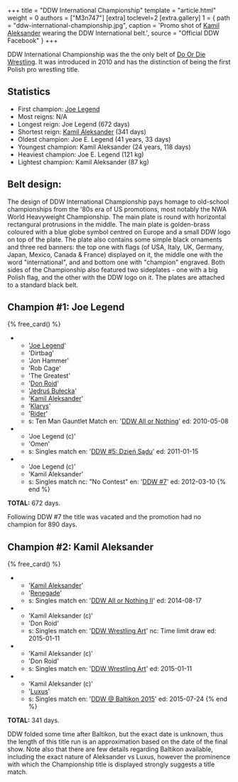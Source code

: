 +++
title = "DDW International Championship"
template = "article.html"
weight = 0
authors = ["M3n747"]
[extra]
toclevel=2
[extra.gallery]
1 = { path = "ddw-international-championship.jpg", caption = 'Promo shot of [Kamil Aleksander](@/w/kamil-aleksander.md) wearing the DDW International belt.', source = "Official DDW Facebook" }
+++

DDW International Championship was the the only belt of [Do Or Die Wrestling](@/o/ddw.md). It was introduced in 2010 and has the distinction of being the first Polish pro wrestling title.

<!-- more -->

## Statistics

* First champion: [Joe Legend](@/w/joe-legend.md)
* Most reigns: N/A
* Longest reign: Joe Legend (672 days)
* Shortest reign: [Kamil Aleksander](@/w/kamil-aleksander.md) (341 days)
* Oldest champion: Joe E. Legend (41 years, 33 days)
* Youngest champion: Kamil Aleksander (24 years, 118 days)
* Heaviest champion: Joe E. Legend (121 kg)
* Lightest champion: Kamil Aleksander (87 kg)

## Belt design:
The design of DDW International Championship pays homage to old-school championships from the '80s era of US promotions, most notably the NWA World Heavyweight Championship. The main plate is round with horizontal rectangural protrusions in the middle. The main plate is golden-brass coloured with a blue globe symbol centred on Europe and a small DDW logo on top of the plate. The plate also contains some simple black ornaments and three red banners: the top one with flags (of USA, Italy, UK, Germany, Japan, Mexico, Canada & France) displayed on it, the middle one with the word "international", and and bottom one with "champion" engraved. Both sides of the Championship also featured two sideplates - one with a big Polish flag, and the other with the DDW logo on it. The plates are attached to a standard black belt.

## Champion #1: Joe Legend

{% free_card() %}
- - '[Joe Legend](@/w/joe-legend.md)'
  - 'Dirtbag'
  - 'Jon Hammer'
  - 'Rob Cage'
  - 'The Greatest'
  - '[Don Roid](@/w/don-roid.md)'
  - '[Jędruś Bułecka](@/w/jedrus-bulecka.md)'
  - '[Kamil Aleksander](@/w/kamil-aleksander.md)'
  - '[Klarys](@/w/klarys.md)'
  - '[Rider](@/w/asmund.md)'
  - s: Ten Man Gauntlet Match
    en: '[DDW All or Nothing](@/e/ddw/2010-05-08-ddw-all-or-nothing.md)'
    ed: 2010-05-08
- - 'Joe Legend (c)'
  - 'Omen'
  - s: Singles match
    en: '[DDW #5: Dzień Sądu](@/e/ddw/2011-01-15-ddw-5-dzien-sadu.md)'
    ed: 2011-01-15
- - 'Joe Legend (c)'
  - 'Kamil Aleksander'
  - s: Singles match
    nc: "No Contest"
    en: '[DDW #7](@/e/ddw/2012-03-10-ddw-7.md)'
    ed: 2012-03-10
{% end %}

**TOTAL:** 672 days.

Following DDW #7 the title was vacated and the promotion had no champion for 890 days.


## Champion #2: Kamil Aleksander

{% free_card() %}
- - '[Kamil Aleksander](@/w/kamil-aleksander.md)'
  - '[Renegade](@/w/renegade.md)'
  - s: Singles match
    en: '[DDW All or Nothing II](@/e/ddw/2014-08-17-ddw-all-or-nothing-2.md)'
    ed: 2014-08-17
- - 'Kamil Aleksander (c)'
  - 'Don Roid'
  - s: Singles match
    en: '[DDW Wrestling Art](@/e/ddw/2015-01-11-ddw-wrestling-art.md)'
    nc: Time limit draw
    ed: 2015-01-11
- - 'Kamil Aleksander (c)'
  - 'Don Roid'
  - s: Singles match
    en: '[DDW Wrestling Art](@/e/ddw/2015-01-11-ddw-wrestling-art.md)'
    ed: 2015-01-11
- - 'Kamil Aleksander (c)'
  - '[Luxus](@/w/luxus.md)'
  - s: Singles match
    en: '[DDW @ Baltikon 2015](@/e/ddw/2015-07-24-ddw-baltikon.md)'
    ed: 2015-07-24
{% end %}

**TOTAL:** 341 days.

DDW folded some time after Baltikon, but the exact date is unknown, thus the length of this title run is an approximation based on the date of the final show. Note also that there are few details regarding Baltikon available, including the exact nature of Aleksander vs Luxus, however the prominence with which the Championship title is displayed strongly suggests a title match.
